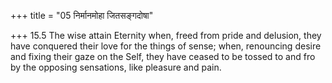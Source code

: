 +++
title = "05 निर्मानमोहा जितसङ्गदोषा"

+++
15.5 The wise attain Eternity when, freed from pride and delusion, they
have conquered their love for the things of sense; when, renouncing
desire and fixing their gaze on the Self, they have ceased to be tossed
to and fro by the opposing sensations, like pleasure and pain.
